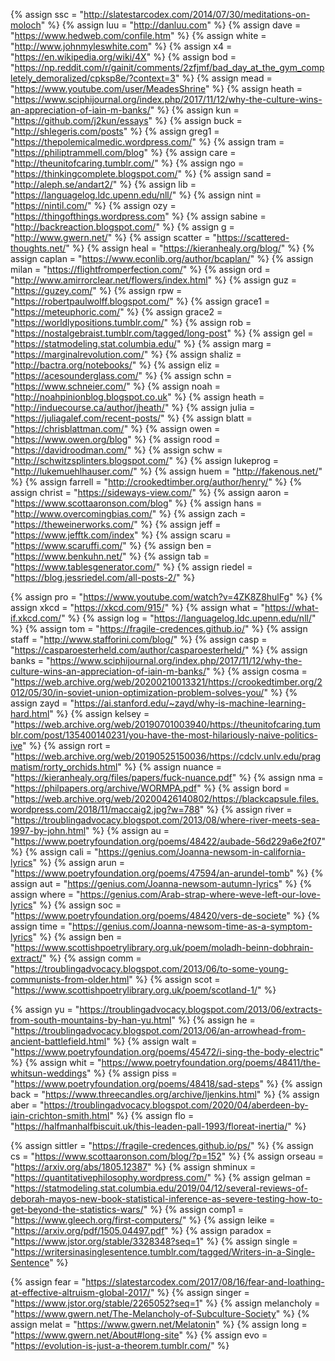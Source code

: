 {%	assign ssc = "http://slatestarcodex.com/2014/07/30/meditations-on-moloch"	%}
{%	assign luu = "http://danluu.com"					%}
{%	assign dave = "https://www.hedweb.com/confile.htm"					%}
{%	assign white = "http://www.johnmyleswhite.com"		%}
{%	assign x4 = "https://en.wikipedia.org/wiki/4X"	%}
{%	assign bod = "https://np.reddit.com/r/gainit/comments/2zfjmf/bad_day_at_the_gym_completely_demoralized/cpksp8e/?context=3"	%}
{%	assign mead = "https://www.youtube.com/user/MeadesShrine"		%}
{% assign heath = "https://www.sciphijournal.org/index.php/2017/11/12/why-the-culture-wins-an-appreciation-of-iain-m-banks/"		%}
{% assign kun = "https://github.com/j2kun/essays"		%}
{% assign buck = "http://shlegeris.com/posts"	%}
{% assign greg1 = "https://thepolemicalmedic.wordpress.com/"	%}
{% assign tram = "https://philiptrammell.com/blog"	%}
{% assign care = "http://theunitofcaring.tumblr.com/"	%}
{% assign ngo = "https://thinkingcomplete.blogspot.com/"	%}
{% assign sand = "http://aleph.se/andart2/"		%}
{% assign lib = "https://languagelog.ldc.upenn.edu/nll/"	%}
{% assign nint = "https://nintil.com/"	%}
{% assign ozy = "https://thingofthings.wordpress.com"	%}
{% assign sabine = "http://backreaction.blogspot.com/"	%}
{% assign g = "http://www.gwern.net/"	%}
{% assign scatter = "https://scattered-thoughts.net/"	%}
{% assign heal = "https://kieranhealy.org/blog/"	%}
{% assign caplan = "https://www.econlib.org/author/bcaplan/"	%}
{% assign milan = "https://flightfromperfection.com/"	%}
{% assign ord = "http://www.amirrorclear.net/flowers/index.html"	%}
{% assign guz = "https://guzey.com/"	%}
{% assign rpw = "https://robertpaulwolff.blogspot.com/"	%}
{% assign grace1 = "https://meteuphoric.com/"	%}
{% assign grace2 = "https://worldlypositions.tumblr.com/"	%}
{% assign rob = "https://nostalgebraist.tumblr.com/tagged/long-post"	%}
{% assign gel = "https://statmodeling.stat.columbia.edu/"	%}
{% assign marg = "https://marginalrevolution.com/"	%}
{% assign shaliz = "http://bactra.org/notebooks/"	%}
{% assign eliz = "https://acesounderglass.com/"	%}
{% assign schn = "https://www.schneier.com/"	%}
{% assign noah = "http://noahpinionblog.blogspot.co.uk"	%}
{% assign heath = "http://induecourse.ca/author/jheath/"	%}
{% assign julia = "https://juliagalef.com/recent-posts/"	%}
{% assign blatt = "https://chrisblattman.com/"	%}
{% assign owen = "https://www.owen.org/blog"	%}
{% assign rood = "https://davidroodman.com/"	%}
{% assign schw = "http://schwitzsplinters.blogspot.com/"	%}
{% assign lukeprog = "http://lukemuehlhauser.com/"	%}
{% assign huem = "http://fakenous.net/"	%}
{% assign farrell = "http://crookedtimber.org/author/henry/"	%}
{% assign christ = "https://sideways-view.com/"		%}
{% assign aaron = "https://www.scottaaronson.com/blog"		%}
{% assign hans = "http://www.overcomingbias.com/"		%}
{% assign zach = "https://theweinerworks.com/"		%}
{% assign jeff = "https://www.jefftk.com/index"		%}
{% assign scaru = "https://www.scaruffi.com/"		%}
{% assign ben = "https://www.benkuhn.net/"		%}
{% assign tab = "https://www.tablesgenerator.com/"	%}
{% assign riedel = "https://blog.jessriedel.com/all-posts-2/"		%}

{% assign pro = "https://www.youtube.com/watch?v=4ZK8Z8hulFg"		%}
{% assign xkcd = "https://xkcd.com/915/"		%}
{% assign what = "https://what-if.xkcd.com/"	%}
{% assign log = "https://languagelog.ldc.upenn.edu/nll/"		%}
{% assign tom = "https://fragile-credences.github.io/"		%}
{% assign staff = "http://www.stafforini.com/blog/"		%}
{% assign casp = "https://casparoesterheld.com/author/casparoesterheld/"	%}
{%  	assign banks = "https://www.sciphijournal.org/index.php/2017/11/12/why-the-culture-wins-an-appreciation-of-iain-m-banks/"	%}
{%  	assign cosma = "https://web.archive.org/web/20200210013321/https://crookedtimber.org/2012/05/30/in-soviet-union-optimization-problem-solves-you/"       %}
{%  	assign zayd = "https://ai.stanford.edu/~zayd/why-is-machine-learning-hard.html"		%}
{%		assign kelsey = "https://web.archive.org/web/20190701003940/https://theunitofcaring.tumblr.com/post/135400140231/you-have-the-most-hilariously-naive-politics-ive"	%}
{%		assign rort = "https://web.archive.org/web/20190525150036/https://cdclv.unlv.edu/pragmatism/rorty_orchids.html"		%}
{%		assign nuance = "https://kieranhealy.org/files/papers/fuck-nuance.pdf"		%}
{%		assign nma = "https://philpapers.org/archive/WORMPA.pdf"		%}
{%		assign bord = "https://web.archive.org/web/20200426140802/https://blackcapsule.files.wordpress.com/2018/11/maccaig2.jpg?w=788"		%}
{%		assign river = "https://troublingadvocacy.blogspot.com/2013/08/where-river-meets-sea-1997-by-john.html"		%}
{%		assign au = "https://www.poetryfoundation.org/poems/48422/aubade-56d229a6e2f07"		%}
{%		assign cali = "https://genius.com/Joanna-newsom-in-california-lyrics"		%}
{%		assign arun = "https://www.poetryfoundation.org/poems/47594/an-arundel-tomb"		%}
{%		assign aut = "https://genius.com/Joanna-newsom-autumn-lyrics"		%}
{%		assign where = "https://genius.com/Arab-strap-where-weve-left-our-love-lyrics"		%}
{%		assign soc = "https://www.poetryfoundation.org/poems/48420/vers-de-societe"		%}
{%		assign time = "https://genius.com/Joanna-newsom-time-as-a-symptom-lyrics"		%}
{%		assign ben = "https://www.scottishpoetrylibrary.org.uk/poem/moladh-beinn-dobhrain-extract/"		%}
{%		assign comm = "https://troublingadvocacy.blogspot.com/2013/06/to-some-young-communists-from-older.html"		%}
{%		assign scot = "https://www.scottishpoetrylibrary.org.uk/poem/scotland-1/"		%}

{%		assign yu = "https://troublingadvocacy.blogspot.com/2013/06/extracts-from-south-mountains-by-han-yu.html"		%}
{%		assign he = "https://troublingadvocacy.blogspot.com/2013/06/an-arrowhead-from-ancient-battlefield.html"		%}
{%		assign walt = "https://www.poetryfoundation.org/poems/45472/i-sing-the-body-electric"		%}
{%		assign whit = "https://www.poetryfoundation.org/poems/48411/the-whitsun-weddings"		%}
{%		assign piss = "https://www.poetryfoundation.org/poems/48418/sad-steps"		%}
{%		assign back = "https://www.threecandles.org/archive/ljenkins.html"		%}
{%		assign aber = "https://troublingadvocacy.blogspot.com/2020/04/aberdeen-by-iain-crichton-smith.html"		%}
{%		assign flo = "https://halfmanhalfbiscuit.uk/this-leaden-pall-1993/floreat-inertia/"		%}


{%		assign sittler = "https://fragile-credences.github.io/ps/"				%}
{%		assign cs = "https://www.scottaaronson.com/blog/?p=152"					%}
{%		assign orseau = "https://arxiv.org/abs/1805.12387"		%}
{%		assign shminux = "https://quantitativephilosophy.wordpress.com/"		%}
{%		assign gelman = "https://statmodeling.stat.columbia.edu/2019/04/12/several-reviews-of-deborah-mayos-new-book-statistical-inference-as-severe-testing-how-to-get-beyond-the-statistics-wars/"	%}
{%		assign comp1 = "https://www.gleech.org/first-computers/"		%}
{%		assign leike = "https://arxiv.org/pdf/1505.04497.pdf"			%}
{%		assign paradox = "https://www.jstor.org/stable/3328348?seq=1"		%}
{%		assign single = "https://writersinasinglesentence.tumblr.com/tagged/Writers-in-a-Single-Sentence"	%}

{%		assign fear = "https://slatestarcodex.com/2017/08/16/fear-and-loathing-at-effective-altruism-global-2017/"	%}
{%		assign singer = "https://www.jstor.org/stable/2265052?seq=1"		%}
{%		assign melancholy = "https://www.gwern.net/The-Melancholy-of-Subculture-Society"		%}
{%		assign melat = "https://www.gwern.net/Melatonin"		%}
{%		assign long = "https://www.gwern.net/About#long-site"		%}
{%		assign evo = "https://evolution-is-just-a-theorem.tumblr.com/"		%}
